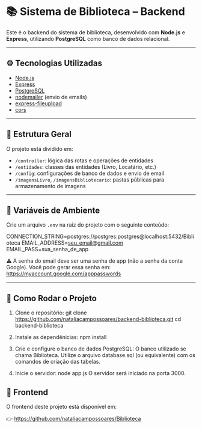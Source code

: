 # 📚 Sistema de Biblioteca – Backend

Este é o backend do sistema de biblioteca, desenvolvido com **Node.js** e **Express**, utilizando **PostgreSQL** como banco de dados relacional.

---

## ⚙️ Tecnologias Utilizadas

- [Node.js](https://nodejs.org/)
- [Express](https://expressjs.com/)
- [PostgreSQL](https://www.postgresql.org/)
- [nodemailer](https://nodemailer.com/) (envio de emails)
- [express-fileupload](https://www.npmjs.com/package/express-fileupload)
- [cors](https://www.npmjs.com/package/cors)

---

## 📁 Estrutura Geral

O projeto está dividido em:

- `/controller`: lógica das rotas e operações de entidades
- `/entidades`: classes das entidades (Livro, Locatário, etc.)
- `/config`: configurações de banco de dados e envio de email
- `/imagensLivro`, `/imagensBibliotecario`: pastas públicas para armazenamento de imagens

---


## 🔐 Variáveis de Ambiente
Crie um arquivo `.env` na raiz do projeto com o seguinte conteúdo:

CONNECTION_STRING=postgres://postgres:postgres@localhost:5432/Biblioteca
EMAIL_ADDRESS=seu_email@gmail.com
EMAIL_PASS=sua_senha_de_app

⚠️ A senha do email deve ser uma senha de app (não a senha da conta Google). Você pode gerar essa senha em: https://myaccount.google.com/apppasswords

---

## 🔌 Como Rodar o Projeto
1. Clone o repositório:
git clone https://github.com/nataliacampossoares/backend-biblioteca.git
cd backend-biblioteca

2. Instale as dependênicias:
npm install

3. Crie e configure o banco de dados PostgreSQL:
O banco utilizado se chama Biblioteca.
Utilize o arquivo database.sql (ou equivalente) com os comandos de criação das tabelas.

4. Inicie o servidor:
node app.js
O servidor será iniciado na porta 3000.

## 🤝 Frontend
O frontend deste projeto está disponível em:

👉 https://github.com/nataliacampossoares/Biblioteca
